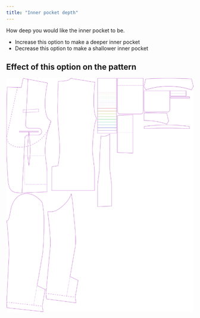 ```yaml
---
title: "Inner pocket depth"
---
```


How deep you would like the inner pocket to be.

- Increase this option to make a deeper inner pocket
- Decrease this option to make a shallower inner pocket

## Effect of this option on the pattern

![This image shows the effect of this option by superimposing several variants that have a different value for this option](jaeger_innerpocketdepth_sample.svg "Effect of this option on the pattern")
